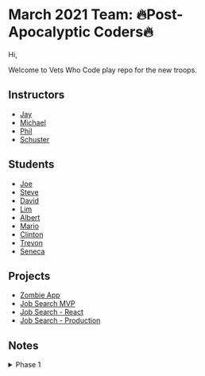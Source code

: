 # March 2021 Team: 🔥Post-Apocalyptic Coders🔥

Hi,

Welcome to Vets Who Code play repo for the new troops.

## Instructors

- [Jay](https://twitter.com/JeromeHardaway)
- [Michael](https://twitter.com/MuddyBootsCode)
- [Phil](https://www.linkedin.com/in/tenteromano/)
- [Schuster](https://www.linkedin.com/in/schuster-braun/)

## Students

- [Joe](https://twitter.com/joer71560650)
- [Steve](https://twitter.com/sa_lamoureux)
- [David](https://twitter.com/david_tetreau)
- [Lim](https://www.linkedin.com/in/sung-m-lim/)
- [Albert](https://twitter.com/djkalbert)
- [Mario](https://twitter.com/MarioDMitchell)
- [Clinton](https://twitter.com/ClintonHerndon3)
- [Trevon](https://twitter.com/Trey41741256)
- [Seneca](https://twitter.com/BrigadeChess)

## Projects

- [Zombie App](https://stephanlamoureux.github.io/zombie-app/)
- [Job Search MVP](https://stephanlamoureux.github.io/job-search-mvp/)
- [Job Search - React](https://test-vwc-job-app.netlify.app/)
- [Job Search - Production]()

## Notes
<details>
  <summary>Phase 1</summary>

- [Week 1](https://github.com/Vets-Who-Code/march2021/blob/main/phase-one-notes/week_01.md)
- [Week 2](https://github.com/Vets-Who-Code/march2021/blob/main/phase-one-notes/week_02.md)
- [Week 3](https://github.com/Vets-Who-Code/march2021/blob/main/phase-one-notes/week_03.md)
- [Week 4](https://github.com/Vets-Who-Code/march2021/blob/main/phase-one-notes/week_04.md)
- [Week 5](https://github.com/Vets-Who-Code/march2021/blob/main/phase-one-notes/week_05.md)
- [Week 6](https://github.com/Vets-Who-Code/march2021/blob/main/phase-one-notes/week_06.md)
- [Week 7](https://github.com/Vets-Who-Code/march2021/blob/main/phase-one-notes/week_07.md)
- [Week 8](https://github.com/Vets-Who-Code/march2021/blob/main/phase-one-notes/week_08.md)
- [Week 9](https://github.com/Vets-Who-Code/march2021/blob/main/phase-one-notes/week_09.md)
- [Week 10](https://github.com/Vets-Who-Code/march2021/blob/main/phase-one-notes/week_10.md)
</details>
